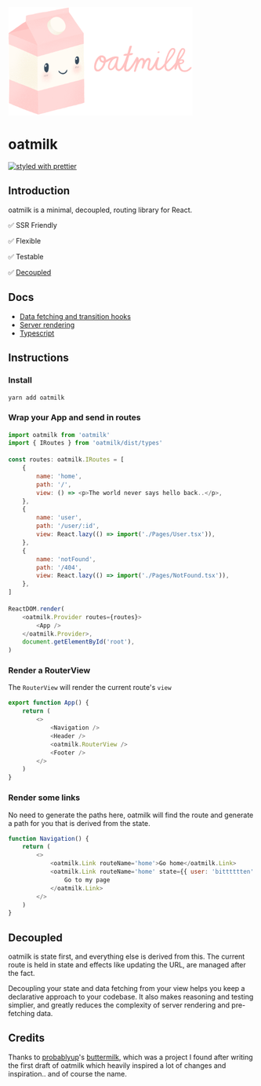 <img src="docs/img/oatmilk-cropped.png" alt="oatmilk" height="220" />

# oatmilk

[![styled with prettier](https://img.shields.io/badge/styled_with-prettier-ff69b4.svg)](https://github.com/prettier/prettier)

## Introduction

oatmilk is a minimal, decoupled, routing library for React.

✅ SSR Friendly

✅ Flexible

✅ Testable

✅ [Decoupled](#decoupled)

## Docs

-   [Data fetching and transition hooks](https://github.com/bitttttten/oatmilk/blob/master/docs/transition-hooks.md)
-   [Server rendering](https://github.com/bitttttten/oatmilk/blob/master/docs/server-rendering.md)
-   [Typescript](https://github.com/bitttttten/oatmilk/blob/master/docs/typescript.md)

## Instructions

### Install

`yarn add oatmilk`

### Wrap your App and send in routes

```js App.tsx
import oatmilk from 'oatmilk'
import { IRoutes } from 'oatmilk/dist/types'

const routes: oatmilk.IRoutes = [
    {
        name: 'home',
        path: '/',
        view: () => <p>The world never says hello back..</p>,
    },
    {
        name: 'user',
        path: '/user/:id',
        view: React.lazy(() => import('./Pages/User.tsx')),
    },
    {
        name: 'notFound',
        path: '/404',
        view: React.lazy(() => import('./Pages/NotFound.tsx')),
    },
]

ReactDOM.render(
    <oatmilk.Provider routes={routes}>
        <App />
    </oatmilk.Provider>,
    document.getElementById('root'),
)
```

### Render a RouterView

The `RouterView` will render the current route's `view`

```js App.tsx
export function App() {
    return (
        <>
            <Navigation />
            <Header />
            <oatmilk.RouterView />
            <Footer />
        </>
    )
}
```

### Render some links

No need to generate the paths here, oatmilk will find the route and generate a path for you that is derived from the state.

```js App.tsx
function Navigation() {
    return (
        <>
            <oatmilk.Link routeName='home'>Go home</oatmilk.Link>
            <oatmilk.Link routeName='home' state={{ user: 'bitttttten' }}>
                Go to my page
            </oatmilk.Link>
        </>
    )
}
```

## Decoupled

oatmilk is state first, and everything else is derived from this. The current route is held in state and effects like updating the URL, are managed after the fact.

Decoupling your state and data fetching from your view helps you keep a declarative approach to your codebase. It also makes reasoning and testing simplier, and greatly reduces the complexity of server rendering and pre-fetching data.

## Credits

Thanks to [probablyup](https://github.com/probablyup)'s [buttermilk](https://github.com/probablyup/buttermilk), which was a project I found after writing the first draft of oatmilk which heavily inspired a lot of changes and inspiration.. and of course the name.
